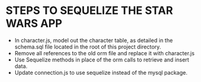 # STEPS TO SEQUELIZE THE STAR WARS APP

<!-- * Install the sequelize and mysql2 npm packages. -->
<!-- * Delete the orm from config. In your app folder, create a model folder with a character.js file in the model -->
* In character.js, model out the character table, as detailed in the schema.sql file located in the root of this project directory.
* Remove all references to the old orm file and replace it with character.js
* Use Sequelize methods in place of the orm calls to retrieve and insert data.
* Update connection.js to use sequelize instead of the mysql package.
